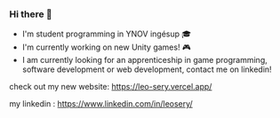 ### Hi there 👋

- I'm student programming in YNOV ingésup 🎓
- I'm currently working on new Unity games! 🎮
- I am currently looking for an apprenticeship in game programming, software development or web development, contact me on linkedin!

check out my new website: https://leo-sery.vercel.app/

my linkedin : https://www.linkedin.com/in/leosery/
